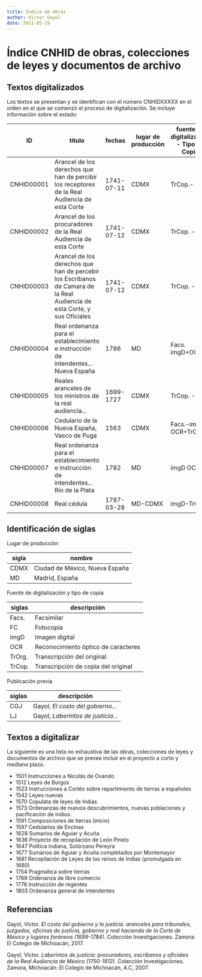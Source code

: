 ```yaml
---
title: Índice de obras
author: Víctor Gayol
date: 2021-05-19
---
```


# Índice CNHID de obras, colecciones de leyes y documentos de archivo

## Textos digitalizados

Los textos se presentan y se identifican con el número CNHIDXXXXX en el orden
en el que se comenzó el proceso de digitalización. Se incluye información
sobre el estado:

| ID  | título | fechas | lugar de producción | fuente de digitalización - Tipo de Copia | fecha de dig | publicado | marcado tei |
|-----|--------|--------|---------------------|------------------------------------------|--------------|-----------|-------------|
| CNHID00001 | Arancel de los derechos que han de percibir los receptores de la Real Audiencia de esta Corte | 1741-07-11 | CDMX | TrCop.- FC | 2002 | LJ | NO |
| CNHID00002 | Arancel de los procuradores de la Real Audiencia de esta Corte | 1741-07-12 | CDMX | TrCop. - FC | 2002 | LJ | NO |
| CNHID00003 | Arancel de los derechos que han de percebir los Escribanos de Camara de la Real Audiencia de esta Corte, y sus Oficiales| 1741-07-12 | CDMX | TrCop. - FC | 2002 | LJ | no |
| CNHID00004 | Real ordenanza para el establecimiento e instrucción de intendentes... Nueva España | 1786 | MD | Facs. imgD+OCR | 2017-02-17 | no | en proceso |
| CNHID00005 | Reales aranceles de los ministros de la real audiencia... | 1699-1727 | CDMX | TrCop. - FC | 2014 | CGJ | en proceso |
| CNHID00006 | Cedulario de la Nueva España, Vasco de Puga | 1563 | CDMX | Facs.-imgD OCR+TrCop. | 2017-03-31 | no | en proceso |
| CNHID00007 | Real ordenanza para el establecimiento e instrucción de intendentes... Río de la Plata | 1782 | MD | imgD OCR | 2018-10-20 | no | en proceso |
| CNHID00008  | Real cédula | 1787-03-28 | MD-CDMX | imgD-TrCop. | 2021-05-24 | no | en proceso |

## Identificación de siglas

Lugar de producción

| sigla | nombre |
|-------|--------|
| CDMX | Ciudad de México, Nueva España |
| MD | Madrid, España |

Fuente de digitalización y tipo de copia

| siglas | descripción |
|--------|-------------|
| Facs. | Facsimilar |
| FC | Fotocopia |
| imgD | Imagen digital |
| OCR | Reconocimiento óptico de caracteres |
| TrOrg. | Transcripción del original |
| TrCop. | Transcripción de copia del original |

Publicación previa

| siglas | descripción |
|--------|-------------|
| CGJ | Gayol, *El costo del gobierno...* |
| LJ | Gayol, *Laberintos de justicia...* |



## Textos a digitalizar

La siguiente es una lista no exhaustiva de las obras,
colecciones de leyes y documentos de archivo que se prevee incluir en el
proyecto a corto y mediano plazo.

* 1501 Instrucciones a Nicolás de Ovando
* 1512 Leyes de Burgos
* 1523 Instrucciones a Cortés sobre repartimiento de tierras a españoles
* 1542 Leyes nuevas
* 1570 Copulata de leyes de Indias
* 1573 Ordenanzas de nuevos descubrimientos, nuevas poblaciones y pacificación de indios.
* 1591 Composiciones de tierras (inicio)
* 1597 Cedularios de Encinas
* 1628 Sumarios de Aguiar y Acuña
* 1636 Proyecto de recopilación de León Pinelo
* 1647 Política indiana, Solórzano Pereyra
* 1677 Sumarios de Aguiar y Acuña completados por Montemayor
* 1681 Recopilación de Leyes de los reinos de Indias (promulgada en 1680)
* 1754 Pragmática sobre tierras
* 1768 Ordenanza de libre comercio
* 1776 Instrucción de regentes
* 1803 Ordenanza general de intendentes

## Referencias

Gayol, Víctor. *El costo del gobierno y la justicia. aranceles para tribunales, juzgados, oficinas de justicia, gobierno y real hacienda de la Corte de México y lugares foráneos (1699-1784)*. Colección Investigaciones. Zamora: El Colegio de Michoacán, 2017.  

Gayol, Víctor. *Laberintos de justicia: procuradores, escribanos y oficiales de la Real Audiencia de México (1750-1812)*. Colección Investigaciones. Zamora, Michoacán: El Colegio de Michoacán, A.C, 2007.
